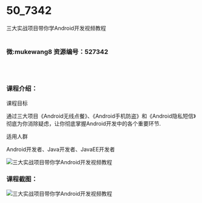 # 50_7342
三大实战项目带你学Android开发视频教程
<br/></br>
<h3>微:mukewang8 资源编号：527342</h3>
<br/></br>
<h3>课程介绍：</h3>
<p>课程目标</p>
<p>通过三大项目《<a title="查看与 Android 相关的文章" target="_blank">Android</a>无线点餐》、《Android手机防盗》和《Android隐私短信》彻底为你消除疑虑，让你彻底掌握Android开发中的各个重要环节.</p>
<p>适用人群</p>
<p>Android开发者、Java开发者、JavaEE开发者</p>
<p><img src="https://www.ko996.com/wp-content/uploads/img/2019/09/356-53-300x225.jpg" alt="三大实战项目带你学Android开发视频教程"></p>
<h3>课程截图：</h3>
<p><img src="https://www.ko996.com/wp-content/uploads/img/2019/09/1-77.png" alt="三大实战项目带你学Android开发视频教程"></p>
